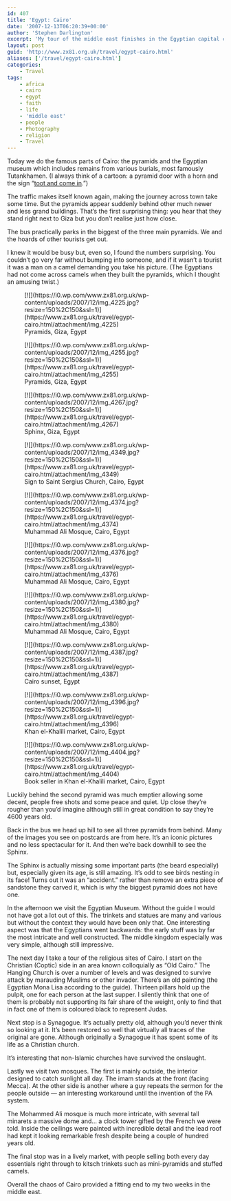 ```yaml
---
id: 407
title: 'Egypt: Cairo'
date: '2007-12-13T06:20:39+00:00'
author: 'Stephen Darlington'
excerpt: 'My tour of the middle east finishes in the Egyptian capital city with a visit to some of the major sites.'
layout: post
guid: 'http://www.zx81.org.uk/travel/egypt-cairo.html'
aliases: ['/travel/egypt-cairo.html']
categories:
    - Travel
tags:
    - africa
    - cairo
    - egypt
    - faith
    - life
    - 'middle east'
    - people
    - Photography
    - religion
    - Travel
---
```


Today we do the famous parts of Cairo: the pyramids and the Egyptian museum which includes remains from various burials, most famously Tutankhamen. (I always think of a cartoon: a pyramid door with a horn and the sign “[toot and come in](http://www.cartoonstock.com/directory/t/toot_and_come_in.asp).”)

The traffic makes itself known again, making the journey across town take some time. But the pyramids appear suddenly behind other much newer and less grand buildings. That’s the first surprising thing: you hear that they stand right next to Giza but you don’t realise just how close.

The bus practically parks in the biggest of the three main pyramids. We and the hoards of other tourists get out.

I knew it would be busy but, even so, I found the numbers surprising. You couldn’t go very far without bumping into someone, and if it wasn’t a tourist it was a man on a camel demanding you take his picture. (The Egyptians had not come across camels when they built the pyramids, which I thought an amusing twist.)

<div class="gallery galleryid-407 gallery-columns-3 gallery-size-thumbnail" id="gallery-10"><figure class="gallery-item"><div class="gallery-icon landscape"> [![](https://i0.wp.com/www.zx81.org.uk/wp-content/uploads/2007/12/img_4225.jpg?resize=150%2C150&ssl=1)](https://www.zx81.org.uk/travel/egypt-cairo.html/attachment/img_4225) </div> <figcaption class="wp-caption-text gallery-caption" id="gallery-10-1054"> Pyramids, Giza, Egypt </figcaption></figure><figure class="gallery-item"><div class="gallery-icon landscape"> [![](https://i0.wp.com/www.zx81.org.uk/wp-content/uploads/2007/12/img_4255.jpg?resize=150%2C150&ssl=1)](https://www.zx81.org.uk/travel/egypt-cairo.html/attachment/img_4255) </div> <figcaption class="wp-caption-text gallery-caption" id="gallery-10-1055"> Pyramids, Giza, Egypt </figcaption></figure><figure class="gallery-item"><div class="gallery-icon landscape"> [![](https://i0.wp.com/www.zx81.org.uk/wp-content/uploads/2007/12/img_4267.jpg?resize=150%2C150&ssl=1)](https://www.zx81.org.uk/travel/egypt-cairo.html/attachment/img_4267) </div> <figcaption class="wp-caption-text gallery-caption" id="gallery-10-1056"> Sphinx, Giza, Egypt </figcaption></figure><figure class="gallery-item"><div class="gallery-icon landscape"> [![](https://i0.wp.com/www.zx81.org.uk/wp-content/uploads/2007/12/img_4349.jpg?resize=150%2C150&ssl=1)](https://www.zx81.org.uk/travel/egypt-cairo.html/attachment/img_4349) </div> <figcaption class="wp-caption-text gallery-caption" id="gallery-10-1057"> Sign to Saint Sergius Church, Cairo, Egypt </figcaption></figure><figure class="gallery-item"><div class="gallery-icon portrait"> [![](https://i0.wp.com/www.zx81.org.uk/wp-content/uploads/2007/12/img_4374.jpg?resize=150%2C150&ssl=1)](https://www.zx81.org.uk/travel/egypt-cairo.html/attachment/img_4374) </div> <figcaption class="wp-caption-text gallery-caption" id="gallery-10-1058"> Muhammad Ali Mosque, Cairo, Egypt </figcaption></figure><figure class="gallery-item"><div class="gallery-icon landscape"> [![](https://i0.wp.com/www.zx81.org.uk/wp-content/uploads/2007/12/img_4376.jpg?resize=150%2C150&ssl=1)](https://www.zx81.org.uk/travel/egypt-cairo.html/attachment/img_4376) </div> <figcaption class="wp-caption-text gallery-caption" id="gallery-10-1059"> Muhammad Ali Mosque, Cairo, Egypt </figcaption></figure><figure class="gallery-item"><div class="gallery-icon landscape"> [![](https://i0.wp.com/www.zx81.org.uk/wp-content/uploads/2007/12/img_4380.jpg?resize=150%2C150&ssl=1)](https://www.zx81.org.uk/travel/egypt-cairo.html/attachment/img_4380) </div> <figcaption class="wp-caption-text gallery-caption" id="gallery-10-1060"> Muhammad Ali Mosque, Cairo, Egypt </figcaption></figure><figure class="gallery-item"><div class="gallery-icon landscape"> [![](https://i0.wp.com/www.zx81.org.uk/wp-content/uploads/2007/12/img_4387.jpg?resize=150%2C150&ssl=1)](https://www.zx81.org.uk/travel/egypt-cairo.html/attachment/img_4387) </div> <figcaption class="wp-caption-text gallery-caption" id="gallery-10-1061"> Cairo sunset, Egypt </figcaption></figure><figure class="gallery-item"><div class="gallery-icon portrait"> [![](https://i0.wp.com/www.zx81.org.uk/wp-content/uploads/2007/12/img_4396.jpg?resize=150%2C150&ssl=1)](https://www.zx81.org.uk/travel/egypt-cairo.html/attachment/img_4396) </div> <figcaption class="wp-caption-text gallery-caption" id="gallery-10-1062"> Khan el-Khalili market, Cairo, Egypt </figcaption></figure><figure class="gallery-item"><div class="gallery-icon landscape"> [![](https://i0.wp.com/www.zx81.org.uk/wp-content/uploads/2007/12/img_4404.jpg?resize=150%2C150&ssl=1)](https://www.zx81.org.uk/travel/egypt-cairo.html/attachment/img_4404) </div> <figcaption class="wp-caption-text gallery-caption" id="gallery-10-1063"> Book seller in Khan el-Khalili market, Cairo, Egypt </figcaption></figure> </div>Luckily behind the second pyramid was much emptier allowing some decent, people free shots and some peace and quiet. Up close they’re rougher than you’d imagine although still in great condition to say they’re 4600 years old.

Back in the bus we head up hill to see all three pyramids from behind. Many of the images you see on postcards are from here. It’s an iconic pictures and no less spectacular for it. And then we’re back downhill to see the Sphinx.

The Sphinx is actually missing some important parts (the beard especially) but, especially given its age, is still amazing. It’s odd to see birds nesting in its face! Turns out it was an “accident.” rather than remove an extra piece of sandstone they carved it, which is why the biggest pyramid does not have one.

In the afternoon we visit the Egyptian Museum. Without the guide I would not have got a lot out of this. The trinkets and statues are many and various but without the context they would have been only that. One interesting aspect was that the Egyptians went backwards: the early stuff was by far the most intricate and well constructed. The middle kingdom especially was very simple, although still impressive.

The next day I take a tour of the religious sites of Cairo. I start on the Christian (Coptic) side in an area known colloquially as “Old Cairo.” The Hanging Church is over a number of levels and was designed to survive attack by marauding Muslims or other invader. There’s an old painting (the Egyptian Mona Lisa according to the guide). Thirteen pillars hold up the pulpit, one for each person at the last supper. I silently think that one of them is probably not supporting its fair share of the weight, only to find that in fact one of them is coloured black to represent Judas.

Next stop is a Synagogue. It’s actually pretty old, although you’d never think so looking at it. It’s been restored so well that virtually all traces of the original are gone. Although originally a Synagogue it has spent some of its life as a Christian church.

It’s interesting that non-Islamic churches have survived the onslaught.

Lastly we visit two mosques. The first is mainly outside, the interior designed to catch sunlight all day. The imam stands at the front (facing Mecca). At the other side is another where a guy repeats the sermon for the people outside — an interesting workaround until the invention of the PA system.

The Mohammed Ali mosque is much more intricate, with several tall minarets a massive dome and… a clock tower gifted by the French we were told. Inside the ceilings were painted with incredible detail and the lead roof had kept it looking remarkable fresh despite being a couple of hundred years old.

The final stop was in a lively market, with people selling both every day essentials right through to kitsch trinkets such as mini-pyramids and stuffed camels.

Overall the chaos of Cairo provided a fitting end to my two weeks in the middle east.